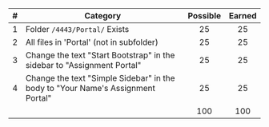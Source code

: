 | # |  Category                                                                       | Possible | Earned |
|---|---------------------------------------------------------------------------------|:--------:|:------:|
| 1 | Folder `/4443/Portal/` Exists                                                   |   25     |   25   |
| 2 | All files in 'Portal' (not in subfolder)                                        |   25     |   25   |
| 3 | Change the text "Start Bootstrap" in the sidebar to "Assignment Portal"         |   25     |   25   |
| 4 | Change the text "Simple Sidebar" in the body to "Your Name's Assignment Portal" |   25     |   25   |
|   |                                                                                 |   100    |   100  |

